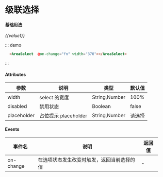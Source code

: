 # 级联选择

#### 基础用法

<div class="demo-block">
  <AreaSelect @on-change="fn" width="370"></AreaSelect>  
  <em>{{value1}}</em>
</div>

::: demo

```html
  <AreaSelect  @on-change="fn" width="370"></AreaSelect>  
```

:::

<script>
// import AREA from '../assets/area.json'
export default {
  data(){
    return {
      value1: '',
      value2: '',
      value3: '',
    }
  },
  mounted(){
    

  },
  methods:{
    fn(e){
      this.value1 = e.join(' / ')
    }
  }
}
</script>

#### Attributes

| 参数        | 说明                 | 类型          | 默认值 |
| ----------- | -------------------- | ------------- | ------ |
| width       | select 的宽度        | String,Number |  100% |
| disabled    | 禁用状态             | Boolean       |  false |
| placeholder | 占位提示 placeholder | String,Number |  请选择 |

#### Events

| 事件名    | 说明                                       | 返回值 |
| --------- | ------------------------------------------ | ------ |
| on-change | 在选项状态发生改变时触发，返回当前选择的值 | -      |
